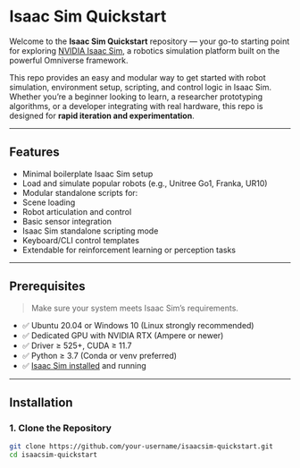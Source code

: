# Isaac Sim Quickstart 

Welcome to the **Isaac Sim Quickstart** repository — your go-to starting point for exploring [NVIDIA Isaac Sim](https://developer.nvidia.com/isaac-sim), a robotics simulation platform built on the powerful Omniverse framework.

This repo provides an easy and modular way to get started with robot simulation, environment setup, scripting, and control logic in Isaac Sim. Whether you’re a beginner looking to learn, a researcher prototyping algorithms, or a developer integrating with real hardware, this repo is designed for **rapid iteration and experimentation**.

---

## Features

-  Minimal boilerplate Isaac Sim setup
-  Load and simulate popular robots (e.g., Unitree Go1, Franka, UR10)
-  Modular standalone scripts for:
  - Scene loading
  - Robot articulation and control
  - Basic sensor integration
-  Isaac Sim standalone scripting mode
-  Keyboard/CLI control templates
-  Extendable for reinforcement learning or perception tasks

---

##  Prerequisites

> Make sure your system meets Isaac Sim’s requirements.

- ✅ Ubuntu 20.04 or Windows 10 (Linux strongly recommended)
- ✅ Dedicated GPU with NVIDIA RTX (Ampere or newer)
- ✅ Driver ≥ 525+, CUDA ≥ 11.7
- ✅ Python ≥ 3.7 (Conda or venv preferred)
- ✅ [Isaac Sim installed](https://docs.omniverse.nvidia.com/isaacsim/latest/installation/install-launch.html) and running

---

##  Installation

### 1. Clone the Repository

```bash
git clone https://github.com/your-username/isaacsim-quickstart.git
cd isaacsim-quickstart
